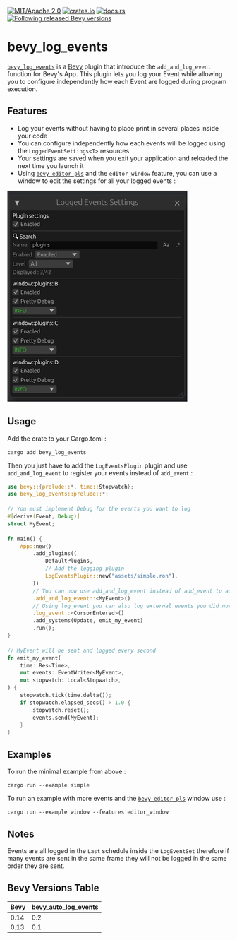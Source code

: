[![MIT/Apache 2.0](https://img.shields.io/badge/license-MIT%2FApache-blue.svg)](https://github.com/YellowWaitt/bevy_log_events#license)
[![crates.io](https://img.shields.io/crates/v/bevy_log_events)](https://crates.io/crates/bevy_log_events)
[![docs.rs](https://docs.rs/bevy_log_events/badge.svg)](https://docs.rs/bevy_log_events)
[![Following released Bevy versions](https://img.shields.io/badge/Bevy%20tracking-released%20version-lightblue)](https://bevyengine.org/learn/quick-start/plugin-development/#main-branch-tracking)


# bevy_log_events

[`bevy_log_events`](https://github.com/YellowWaitt/bevy_log_events) is a [Bevy](https://bevyengine.org/) plugin that introduce the `add_and_log_event` function for Bevy's App. This plugin lets you log your Event while allowing you to configure independently how each Event are logged during program execution.

## Features

- Log your events without having to place print in several places inside your code
- You can configure independently how each events will be logged using the `LoggedEventSettings<T>` resources
- Your settings are saved when you exit your application and reloaded the next time you launch it
- Using [`bevy_editor_pls`](https://github.com/jakobhellermann/bevy_editor_pls) and the `editor_window` feature, you can use a window to edit the settings for all your logged events :

![](assets/editor_window.png)

## Usage

Add the crate to your Cargo.toml :
```
cargo add bevy_log_events
```

Then  you just have to add the `LogEventsPlugin` plugin and use `add_and_log_event` to register your events instead of `add_event` :
```rust
use bevy::{prelude::*, time::Stopwatch};
use bevy_log_events::prelude::*;

// You must implement Debug for the events you want to log
#[derive(Event, Debug)]
struct MyEvent;

fn main() {
    App::new()
        .add_plugins((
            DefaultPlugins,
            // Add the logging plugin
            LogEventsPlugin::new("assets/simple.ron"),
        ))
        // You can now use add_and_log_event instead of add_event to add and log your events
        .add_and_log_event::<MyEvent>()
        // Using log_event you can also log external events you did not add yourself
        .log_event::<CursorEntered>()
        .add_systems(Update, emit_my_event)
        .run();
}

// MyEvent will be sent and logged every second
fn emit_my_event(
    time: Res<Time>,
    mut events: EventWriter<MyEvent>,
    mut stopwatch: Local<Stopwatch>,
) {
    stopwatch.tick(time.delta());
    if stopwatch.elapsed_secs() > 1.0 {
        stopwatch.reset();
        events.send(MyEvent);
    }
}

```

## Examples

To run the minimal example from above :
```
cargo run --example simple
```

To run an example with more events and the [`bevy_editor_pls`](https://github.com/jakobhellermann/bevy_editor_pls) window use :
```
cargo run --example window --features editor_window
```

## Notes

Events are all logged in the `Last` schedule inside the `LogEventSet` therefore if many events are sent in the same frame they will not be logged in the same order they are sent.

## Bevy Versions Table

| Bevy | bevy_auto_log_events |
| ---- | -------------------- |
| 0.14 | 0.2                  |
| 0.13 | 0.1                  |
